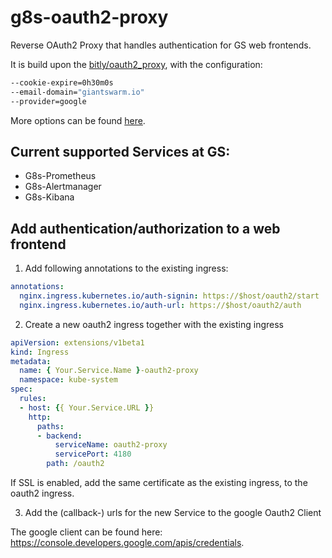 # g8s-oauth2-proxy

Reverse OAuth2 Proxy that handles authentication for GS web frontends.

It is build upon the [bitly/oauth2_proxy](https://github.com/bitly/oauth2_proxy), with the configuration:

```bash
--cookie-expire=0h30m0s
--email-domain="giantswarm.io"
--provider=google
```

More options can be found [here](https://github.com/bitly/oauth2_proxy#command-line-options).


## Current supported Services at GS: 
- G8s-Prometheus
- G8s-Alertmanager
- G8s-Kibana

## Add authentication/authorization to a web frontend

1. Add following annotations to the existing ingress:
```yaml
annotations:
  nginx.ingress.kubernetes.io/auth-signin: https://$host/oauth2/start
  nginx.ingress.kubernetes.io/auth-url: https://$host/oauth2/auth
```

2. Create a new oauth2 ingress together with the existing ingress
```yaml
apiVersion: extensions/v1beta1
kind: Ingress
metadata:
  name: { Your.Service.Name }-oauth2-proxy
  namespace: kube-system
spec:
  rules:
  - host: {{ Your.Service.URL }}
    http:
      paths:
      - backend:
          serviceName: oauth2-proxy
          servicePort: 4180
        path: /oauth2
```

If SSL is enabled, add the same certificate as the existing ingress, to the oauth2 ingress.

3. Add the (callback-) urls for the new Service to the google Oauth2 Client

The google client can be found here: https://console.developers.google.com/apis/credentials.
